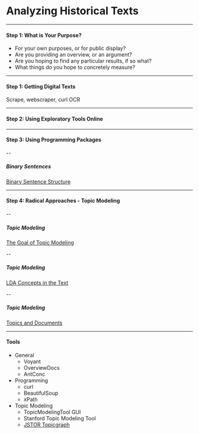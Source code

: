 
# Analyzing Historical Texts

---

#### Step 1: What is Your Purpose?

* For your own purposes, or for public display?
* Are you providing an overview, or an argument?
* Are you hoping to find any particular results, if so what?
* What things do you hope to concretely measure?

---

#### Step 1: Getting Digital Texts

Scrape, webscraper, curl
OCR

---

#### Step 2: Using Exploratory Tools Online

---

#### Step 3: Using Programming Packages

--

##### Binary Sentences

[Binary Sentence Structure](https://theportus.nyc3.digitaloceanspaces.com/static/presentations/digital/texts/binary-sentence.jpg)

---

#### Step 4: Radical Approaches - Topic Modeling

--

##### Topic Modeling

[The Goal of Topic Modeling](https://theportus.nyc3.digitaloceanspaces.com/static/presentations/digital/texts/lda-concept-1.jpg)

--

##### Topic Modeling

[LDA Concepts in the Text](https://theportus.nyc3.digitaloceanspaces.com/static/presentations/digital/texts/lda-concept-2.png)

--

##### Topic Modeling

[Topics and Documents](https://theportus.nyc3.digitaloceanspaces.com/static/presentations/digital/texts/lda-concept-3.png)

---

#### Tools

* General
    * Voyant
    * OverviewDocs
    * AntConc
* Programming
    * curl
    * BeautifulSoup
    * xPath
* Topic Modeling
    * TopicModelingTool GUI
    * Stanford Topic Modeling Tool
    * [JSTOR Topicgraph](http://labs.jstor.org/topicgraph/#History)
